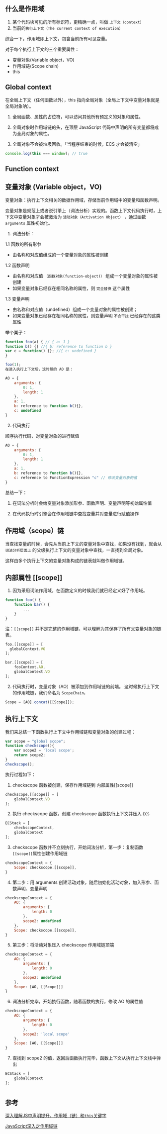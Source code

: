 
## 什么是作用域

1. 某个代码块可见的所有标识符，更精确一点，叫做 `上下文（context）`
2. 当前的`执行上下文（The current context of execution）`

综合一下，作用域即上下文，包含当前所有可见变量。

对于每个执行上下文的三个重要属性：

* 变量对象(Variable object，VO)
* 作用域链(Scope chain)
* this

## Global context

在全局上下文（任何函数以外），this 指向全局对象（全局上下文中变量对象就是全局对象呐）。

1. 全局函数、属性的占位符，可以访问其他所有预定义的对象和属性。

2. 全局对象时作用域链的头，在顶层 JavaScript 代码中声明的所有变量都将成为全局对象的属性。

3. 全局对象不会被垃圾回收。「当程序结束的时候，ECS 才会被清空」


```js
console.log(this === window); // true
```

## Function context

## 变量对象 (Variable object，VO)

变量对象：执行上下文相关的数据作用域，存储当前作用域中的变量和函数声明。

变量对象是规范上或者说引擎上（词法分析）实现的。函数上下文代码执行时，上下文中变量对象才会被激活为 `活动对象（Activation Object）` ，通过函数 `arguments` 属性初始化。

1. 词法分析：

1.1 函数的所有形参

* 由名称和对应值组成的一个变量对象的属性被创建

1.2 函数声明

* 由名称和对应值 `（函数对象(function-object)）` 组成一个变量对象的属性被创建
* 如果变量对象已经存在相同名称的属性，则 `完全替换` 这个属性


1.3 变量声明

* 由名称和对应值（undefined）组成一个变量对象的属性被创建；
* 如果变量对象已经存在相同名称的属性，则变量声明 `不会干扰` 已经存在的这类属性

举个栗子：

```js
function foo(a) { // { a: 1 }
function b() {} //{ b: reference to function b }
var c = function() {}; //{ c: undefined } 
}

foo(1);
在进入执行上下文后，这时候的 AO 是：

AO = {
    arguments: {
        0: 1,
        length: 1
    },
    a: 1,
    b: reference to function b(){},
    c: undefined
}
```

2. 代码执行

顺序执行代码，对变量对象的进行赋值

```js
AO = {
    arguments: {
        0: 1,
        length: 1
    },
    a: 1,
    b: reference to function b(){},
    c: reference to FunctionExpression "c" // 修改变量对象的值
}
```

总结一下：

1. 在词法分析时会给变量对象添加形参、函数声明、变量声明等初始属性值

2. 在代码执行时引擎会在作用域链中查找变量并对变量进行赋值操作



## 作用域（scope）链

当查找变量的时候，会先从当前上下文的变量对象中查找，如果没有找到，就会从 `词法分析层面上` 的父级执行上下文的变量对象中查找，一直找到全局对象。

这样由多个执行上下文的变量对象构成的链表就叫做作用域链。

## 内部属性 [[scope]]

1. 因为采用词法作用域，在函数定义的时候我们就已经定义好了作用域。

```js
function foo() {
    function bar() {
        ...
    }
}
```

注：`[[scope]]` 并不是完整的作用域链，可以理解为其保存了所有父变量对象的链表。

```js
foo.[[scope]] = [
  globalContext.VO
];

bar.[[scope]] = [
    fooContext.AO,
    globalContext.VO
];
```

2. 代码执行时，变量对象（AO）被添加到作用域链的前端。
这时候执行上下文的作用域链，我们命名为
`ScopeChain。`

```js
Scope = [AO].concat([[Scope]]);
```

## 执行上下文

我们来总结一下函数执行上下文中作用域链和变量对象的创建过程：

```js
var scope = "global scope";
function checkscope(){
    var scope2 = 'local scope';
    return scope2;
}
checkscope();
```

执行过程如下：

1. checkscope 函数被创建，保存作用域链到 内部属性[[scope]]

```js
checkscope.[[scope]] = [
    globalContext.VO
];
```

2. 执行 checkscope 函数，创建 checkscope 函数执行上下文并压入 `ECS`

```js
ECStack = [
    checkscopeContext,
    globalContext
];
```

3. checkscope 函数并不立刻执行，开始词法分析，第一步：复制函数`[[scope]]`属性创建作用域链

```js
checkscopeContext = {
    Scope: checkscope.[[scope]],
}
```

4. 第二步：用 arguments 创建活动对象，随后初始化活动对象，加入形参、函数声明、变量声明
```js
checkscopeContext = {
    AO: {
        arguments: {
            length: 0
        },
        scope2: undefined
    }，
    Scope: checkscope.[[scope]],
}
```

5. 第三步：将活动对象压入 checkscope 作用域链顶端
```js
checkscopeContext = {
    AO: {
        arguments: {
            length: 0
        },
        scope2: undefined
    },
    Scope: [AO, [[Scope]]]
}
```

6. 词法分析完毕，开始执行函数，随着函数的执行，修改 AO 的属性值
```js
checkscopeContext = {
    AO: {
        arguments: {
            length: 0
        },
        scope2: 'local scope'
    },
    Scope: [AO, [[Scope]]]
}
```

7. 查找到 scope2 的值，返回后函数执行完毕，函数上下文从执行上下文栈中弹出

```js
ECStack = [
    globalContext
];
```


#
## 参考

[深入理解JS中声明提升、作用域（链）和`this`关键字](https://github.com/creeperyang/blog/issues/16)

[JavaScript深入之作用域链](https://github.com/mqyqingfeng/Blog/issues/6)
